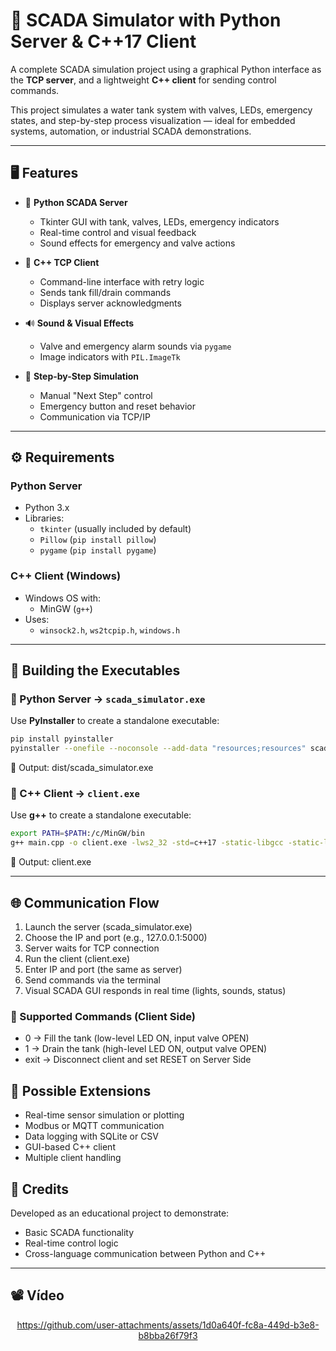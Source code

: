 # 🔧 SCADA Simulator with Python Server & C++17 Client

A complete SCADA simulation project using a graphical Python interface as the **TCP server**, and a lightweight **C++ client** for sending control commands.

This project simulates a water tank system with valves, LEDs, emergency states, and step-by-step process visualization — ideal for embedded systems, automation, or industrial SCADA demonstrations.

---

## 🖥️ Features

- 🧠 **Python SCADA Server**
  - Tkinter GUI with tank, valves, LEDs, emergency indicators
  - Real-time control and visual feedback
  - Sound effects for emergency and valve actions

- 💬 **C++ TCP Client**
  - Command-line interface with retry logic
  - Sends tank fill/drain commands
  - Displays server acknowledgments

- 🔊 **Sound & Visual Effects**
  - Valve and emergency alarm sounds via `pygame`
  - Image indicators with `PIL.ImageTk`

- 🧪 **Step-by-Step Simulation**
  - Manual "Next Step" control
  - Emergency button and reset behavior
  - Communication via TCP/IP

---

## ⚙️ Requirements

### Python Server
- Python 3.x
- Libraries:
  - `tkinter` (usually included by default)
  - `Pillow` (`pip install pillow`)
  - `pygame` (`pip install pygame`)

### C++ Client (Windows)
- Windows OS with:
  - MinGW (`g++`)
- Uses:
  - `winsock2.h`, `ws2tcpip.h`, `windows.h`

---

## 🚀 Building the Executables

### 🐍 Python Server → `scada_simulator.exe`

Use **PyInstaller** to create a standalone executable:

```bash
pip install pyinstaller
pyinstaller --onefile --noconsole --add-data "resources;resources" scada_simulator.py
```

📁 Output: dist/scada_simulator.exe

### 🧱 C++ Client → `client.exe`

Use **g++** to create a standalone executable:

```bash
export PATH=$PATH:/c/MinGW/bin
g++ main.cpp -o client.exe -lws2_32 -std=c++17 -static-libgcc -static-libstdc++
```

📁 Output: client.exe

---

## 🌐 Communication Flow
1. Launch the server (scada_simulator.exe)
2. Choose the IP and port (e.g., 127.0.0.1:5000)
3. Server waits for TCP connection
4. Run the client (client.exe)
5. Enter IP and port (the same as server)
6. Send commands via the terminal
7. Visual SCADA GUI responds in real time (lights, sounds, status)

### 📡 Supported Commands (Client Side)
- 0         → Fill the tank (low-level LED ON, input valve OPEN)  
- 1         → Drain the tank (high-level LED ON, output valve OPEN)    
- exit      → Disconnect client and set RESET on Server Side

## 🔄 Possible Extensions
- Real-time sensor simulation or plotting
- Modbus or MQTT communication
- Data logging with SQLite or CSV
- GUI-based C++ client
- Multiple client handling

## 🙏 Credits
Developed as an educational project to demonstrate:
- Basic SCADA functionality
- Real-time control logic
- Cross-language communication between Python and C++

---

## 📽️ Vídeo

<div align="center">

https://github.com/user-attachments/assets/1d0a640f-fc8a-449d-b3e8-b8bba26f79f3

</div>
